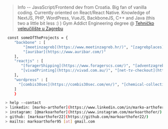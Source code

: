 

> Info -- 
> JavaScript/Frontend dev from Croatia. Big fan of vanilla coding. 
> Currently oriented on React/React Native.
> Knowledge of NextJS, PHP, WordPress, VueJS, BackboneJS, C++ and Java (this two a little bit less :) )
> Gym Addict 
> Engineering degree @ [Tehničko veleučilište u Zagrebu](www.tvz.hr)



````bash
 const someOfTheProjects = {
    "backbone" : [
        "[meetinzagreb](https://www.meetinzagreb.hr/)", "[zagrebplaces](https://zagrebplaces.com/)", "[cvijetarkadija](https://www.cvijetarkadija.hr/)",
        "[auribar](https://www.auribar.com/)"
    ],
    "reactjs" : [
       "[foragerShipping](https://www.foragerscs.com/)", "[adventzagreb](https://www.adventzagreb.hr/)", "[festivaloflightsZagreb](https://www.festivalsvjetlazagreb.hr/)",
       "[vivadPrinting](https://vivad.com.au/)", "[net-tv-checkout](https://nettvplus.com/shop/products/?lang_code=other&product_code=2)"
    ],
    "wordpress" : [
      "[combis30sec](https://combis30sec.com/en/)", "[chemical-collective](https://chemical-collective.com/)", "[combis-iFlight-test](https://projects.redneck.media/iflight/)"
    ]
    }
````

````bash
> help --contact
> linkedin: [marko-arthofer](https://www.linkedin.com/in/marko-arthofer-63565715b/)
> instagram: [@markoarhofer](https://www.instagram.com/markoarthofer/)
> github: [markoarthofer22](https://github.com/markoarthofer22/)
> mailto: markoarthofer95 [at] gmail.com
````

